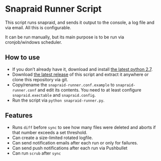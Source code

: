 # Snapraid Runner Script

This script runs snapraid, and sends it output to the console, a log file and
via email. All this is configurable.

It can be run manually, but its main purpose is to be run via cronjob/windows
scheduler.

## How to use
* If you don’t already have it, download and install
  [the latest python 2.7](http://www.python.org/getit/).
* Download [the latest release](https://github.com/Chronial/snapraid-runner/releases)
  of this script and extract it anywhere or clone this repository via git.
* Copy/rename the `snapraid-runner.conf.example` to `snapraid-runner.conf` and
  edit its contents. You need to at least configure `snapraid.exectable` and
  `snapraid.config`.
* Run the script via `python snapraid-runner.py`.

## Features
* Runs `diff` before `sync` to see how many files were deleted and aborts if
  that number exceeds a set threshold.
* Can create a size-limited rotated logfile.
* Can send notification emails after each run or only for failures.
* Can send push notifications after each run via Pushbullet
* Can run `scrub` after `sync`
